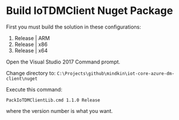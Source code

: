 # Build IoTDMClient Nuget Package



First you must build the solution in these configurations:

1. Release | ARM
2. Release | x86
3. Release | x64



Open the Visual Studio 2017 Command prompt.

Change directory to: `C:\Projects\github\mindkin\iot-core-azure-dm-client\nuget`

Execute this command:

```
PackIoTDMClientLib.cmd 1.1.0 Release
```

where the version number is what you want.